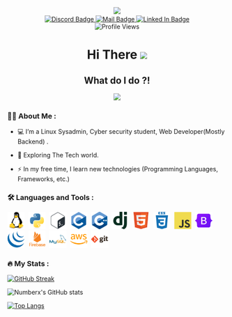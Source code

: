 <div id="header" align="center">
        <img src="https://media3.giphy.com/media/qgQUggAC3Pfv687qPC/giphy.gif?cid=ecf05e47n19bdwfvb7ugvl2tql4nte69150u3junhhoiatlc&rid=giphy.gif" width="300" />
  <div id="badges">
    <a href="https://www.discordapp.com/users/366586864859348994">
      <img src="https://img.shields.io/badge/Discord-gray?style=for-the-badge&logo=discord&logoColor=darkpurple" alt="Discord Badge"/>
    </a>
    <a href="your-youtube-URL">
      <img src="https://img.shields.io/badge/Email-gray?style=for-the-badge&logo=protonmail" alt="Mail Badge"/>
    </a>
    <a href="Linkedin">
      <img src="https://img.shields.io/badge/Linkedin-gray?style=for-the-badge&logo=linkedin" alt="Linked In Badge"/>
    </a>
  </div>
  <img src="https://komarev.com/ghpvc/?username=sirwilliamwallace&style=flat-square&color=gray" alt="Profile Views"/>
    <div>
      <h1> Hi There <span> 
      <img src="https://media.giphy.com/media/hvRJCLFzcasrR4ia7z/giphy.gif" width="30px"/>
      </span></h1> 
      <h2> What  do I do ?! </h2>
    </div>
    <img src="https://media4.giphy.com/media/Dh5q0sShxgp13DwrvG/giphy.gif?cid=ecf05e479bt8llahshri1uw0tv8680secfn75wjhd51tx7a5&rid=giphy.gif" width=300>
</div>

### 👨‍💻 About Me :
- 💻 I’m a Linux Sysadmin, Cyber security student, Web Developer(Mostly Backend) .

- 🔭 Exploring The Tech world.

- ⚡ In my free time, I learn new technologies (Programming Languages, Frameworks, etc.)

### 🛠️ Languages and Tools :
<div>
  <img src="https://github.com/devicons/devicon/blob/master/icons/linux/linux-original.svg" title="Linux" alt="Linux" width="40" height="40"/>&nbsp;
  <img src="https://github.com/devicons/devicon/blob/master/icons/python/python-original.svg" title="Python" alt="Python" width="40" height="40"/>&nbsp;
  <img src="https://github.com/devicons/devicon/blob/master/icons/bash/bash-plain.svg" title="Bash" alt="Bash" width="40" height="40"/>&nbsp;
  <img src="https://github.com/devicons/devicon/blob/master/icons/c/c-original.svg" title="C programming" alt="C programming" width="40" height="40"/>&nbsp;
  <img src="https://github.com/devicons/devicon/blob/master/icons/cplusplus/cplusplus-original.svg" title="C++" alt="C++" width="40" height="40"/>&nbsp;
  <img src="https://github.com/devicons/devicon/blob/master/icons/django/django-plain.svg" title="Django" alt="Django" width="40" height="40"/>&nbsp;
  <img src="https://github.com/devicons/devicon/blob/master/icons/html5/html5-original.svg" title="HTML5" alt="HTML" width="40" height="40"/>&nbsp;
  <img src="https://github.com/devicons/devicon/blob/master/icons/css3/css3-plain-wordmark.svg"  title="CSS3" alt="CSS" width="40" height="40"/>&nbsp;
  <img src="https://github.com/devicons/devicon/blob/master/icons/javascript/javascript-original.svg" title="JavaScript" alt="JavaScript" width="40" height="40"/>&nbsp;
  <img src="https://github.com/devicons/devicon/blob/master/icons/bootstrap/bootstrap-original.svg" title="Bootstrap" alt="Bootstrap" width="40" height="40"/>&nbsp;
  <img src="https://github.com/devicons/devicon/blob/master/icons/jquery/jquery-original.svg" title="Jquery" alt="Jquery" width="40" height="40"/>&nbsp;   
  <img src="https://github.com/devicons/devicon/blob/master/icons/firebase/firebase-plain-wordmark.svg" title="Firebase" alt="Firebase" width="40" height="40"/>&nbsp;
  <img src="https://github.com/devicons/devicon/blob/master/icons/mysql/mysql-original-wordmark.svg" title="MySQL"  alt="MySQL" width="40" height="40"/>&nbsp;
  <img src="https://github.com/devicons/devicon/blob/master/icons/amazonwebservices/amazonwebservices-plain-wordmark.svg" title="AWS" alt="AWS" width="40" height="40"/>&nbsp;
  <img src="https://github.com/devicons/devicon/blob/master/icons/git/git-original-wordmark.svg" title="Git" **alt="Git" width="40" height="40"/>
</div>

### 🔥 My Stats :
       
[![GitHub Streak](https://github-readme-streak-stats.herokuapp.com?user=sirwilliamwallace&theme=vue&hide_border=true&date_format=n%2Fj%5B%2FY%5D)](https://git.io/streak-stats)

![Numberx's GitHub stats](https://github-readme-stats.vercel.app/api?username=sirwilliamwallace&show_icons=true&count_private=true&show_icons=true&theme=vue)

[![Top Langs](https://github-readme-stats.vercel.app/api/top-langs/?username=your-github-username&layout=compact&theme=vision-friendly-light)](https://github.com/sirwilliamwallace/github-readme-stats)

